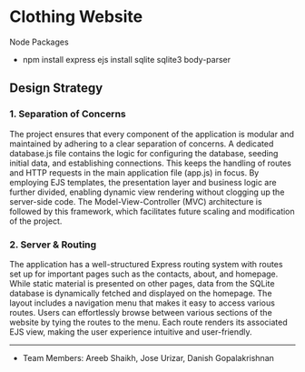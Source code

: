 # Clothing Website

Node Packages
- npm install express ejs install sqlite sqlite3 body-parser                                 


## Design Strategy

### 1. Separation of Concerns

The project ensures that every component of the application is modular and maintained by adhering to a clear separation of concerns. A dedicated database.js file contains the logic for configuring the database, seeding initial data, and establishing connections. This keeps the handling of routes and HTTP requests in the main application file (app.js) in focus. By employing EJS templates, the presentation layer and business logic are further divided, enabling dynamic view rendering without clogging up the server-side code. The Model-View-Controller (MVC) architecture is followed by this framework, which facilitates future scaling and modification of the project.

### 2. Server & Routing

The application has a well-structured Express routing system with routes set up for important pages such as the contacts, about, and homepage. While static material is presented on other pages, data from the SQLite database is dynamically fetched and displayed on the homepage. The layout includes a navigation menu that makes it easy to access various routes. Users can effortlessly browse between various sections of the website by tying the routes to the menu. Each route renders its associated EJS view, making the user experience intuitive and user-friendly.

---

- Team Members: Areeb Shaikh, Jose Urizar, Danish Gopalakrishnan

